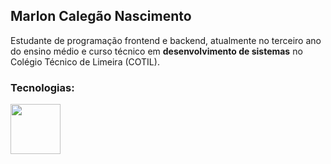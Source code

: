 ## Marlon Calegão Nascimento

Estudante de programação frontend e backend, atualmente no terceiro ano do ensino médio e curso técnico em **desenvolvimento de sistemas** no Colégio Técnico de Limeira (COTIL).

### Tecnologias:
<img width="80px" height="80px" src="https://cdn.jsdelivr.net/gh/devicons/devicon@latest/icons/html5/html5-original-wordmark.svg" />
